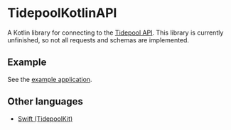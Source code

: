 [api-docs]: <https://tidepool.stoplight.io/docs/tidepool-api/7ef2485b09b04-welcome> "Tidepool Stoplight Docs"

[example]: <https://github.com/tidepool-org/AndroidCarePartner> "Android Care Partner Application"

[swift-api]: <https://github.com/tidepool-org/TidepoolKit> "Swift Library for Backend Communication"

# TidepoolKotlinAPI

A Kotlin library for connecting to the [Tidepool API][api-docs].
This library is currently unfinished, so not all requests and schemas are implemented.

## Example

See the [example application][example].

## Other languages

* [Swift (TidepoolKit)][swift-api]
